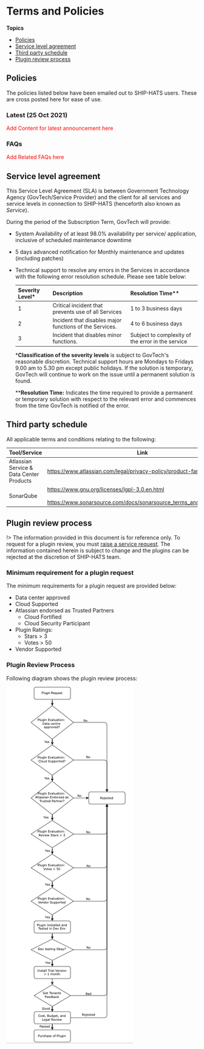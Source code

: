 # Terms and Policies

**Topics**
- [Policies](#policies)
- [Service level agreement](#service-level-agreement)
- [Third party schedule](#third-party-schedule)
- [Plugin review process](#plugin-review-process)

## Policies

The policies listed below have been emailed out to SHIP-HATS users. These are cross posted here for ease of use.

### Latest (25 Oct 2021)

<span style="color:red">Add Content for latest announcement here</span>

### FAQs

<span style="color:red">Add Related FAQs here</span>

<!--

<details>
 <summary> OLD  </summary><br>

  </details>
-->

## Service level agreement
This Service Level Agreement (SLA) is between Government
Technology Agency (GovTech/Service Provider) and the client for all services and service levels in connection to SHIP-HATS (henceforth also known as *Service*).

During the period of the Subscription Term, GovTech will provide:
- System Availability of at least 98.0% availability per service/ application, inclusive of scheduled maintenance downtime
- 5 days advanced notification for Monthly maintenance and updates (including patches)
- Technical support to resolve any errors in the Services in accordance with the following error resolution schedule. Please see table below:

  | Severity Level* | Description | Resolution Time** |
  | :------------- | :---------- | :-------------- |
  | 1 | Critical incident that prevents use of all Services | 1 to 3 business days |
  | 2 | Incident that disables major functions of the Services. | 4 to 6 business days |
  | 3 | Incident that disables minor functions. |Subject to complexity of the error in the service |

  ***Classification of the severity levels** is subject to GovTech&#39;s reasonable discretion. Technical support hours are Mondays to Fridays 9.00 am to 5.30 pm except public holidays. If the solution is temporary, GovTech will continue to work on the issue until a permanent solution is found.

  ****Resolution Time:** Indicates the time required to provide a permanent or temporary solution with respect to the relevant error and commences from the time GovTech is notified of the error. 


## Third party schedule 

All applicable terms and conditions relating to the following: 

|Tool/Service|Link|
|---|---|
|Atlassian Service & Data Center Products| https://www.atlassian.com/legal/privacy-policy/product-family 
|SonarQube|https://www.gnu.org/licenses/lgpl-3.0.en.html <br><br>https://www.sonarsource.com/docs/sonarsource_terms_and_conditions.pdf


## Plugin review process

!> The information provided in this document is for reference only. To request for a plugin review, you must [raise a service request](https://jira.ship.gov.sg/servicedesk/customer/portal/11). The information contained herein is subject to change and the plugins can be rejected at the discretion of SHIP-HATS team.  

### Minimum requirement for a plugin request

The minimum requirements for a plugin request are provided below:
- Data center approved
- Cloud Supported
- Atlassian endorsed as Trusted Partners
  - Cloud Fortified
  - Cloud Security Participant
- Plugin Ratings:
  - Stars > 3
  - Votes > 50
- Vendor Supported

### Plugin Review Process

Following diagram shows the plugin review process:

![Plugin Review Process](./images/plugin-review-process.png)
